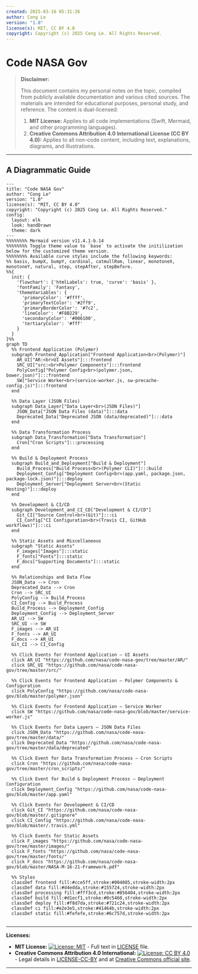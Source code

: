 ```yaml
---
created: 2025-03-16 05:31:26
author: Cong Le
version: "1.0"
license(s): MIT, CC BY 4.0
copyright: Copyright (c) 2025 Cong Le. All Rights Reserved.
---
```




# Code NASA Gov
> **Disclaimer:**
>
> This document contains my personal notes on the topic,
> compiled from publicly available documentation and various cited sources.
> The materials are intended for educational purposes, personal study, and reference.
> The content is dual-licensed:
> 1. **MIT License:** Applies to all code implementations (Swift, Mermaid, and other programming languages).
> 2. **Creative Commons Attribution 4.0 International License (CC BY 4.0):** Applies to all non-code content, including text, explanations, diagrams, and illustrations.
---


## A Diagrammatic Guide 


```mermaid
---
title: "Code NASA Gov"
author: "Cong Le"
version: "1.0"
license(s): "MIT, CC BY 4.0"
copyright: "Copyright (c) 2025 Cong Le. All Rights Reserved."
config:
  layout: elk
  look: handDrawn
  theme: dark
---
%%%%%%%% Mermaid version v11.4.1-b.14
%%%%%%%% Toggle theme value to `base` to activate the initilization below for the customized theme version.
%%%%%%%% Available curve styles include the following keywords:
%% basis, bumpX, bumpY, cardinal, catmullRom, linear, monotoneX, monotoneY, natural, step, stepAfter, stepBefore.
%%{
  init: {
    'flowchart': {'htmlLabels': true, 'curve': 'basis' },
    'fontFamily': 'Fantasy',
    'themeVariables': {
      'primaryColor': '#ffff',
      'primaryTextColor': '#2ff9',
      'primaryBorderColor': '#7c2',
      'lineColor': '#F8B229',
      'secondaryColor': '#006100',
      'tertiaryColor': '#fff'
    }
  }
}%%
graph TD
  %% Frontend Application (Polymer)
  subgraph Frontend_Application["Frontend Application<br>(Polymer)"]
    AR_UI["AR:<br>UI Assets"]:::frontend
    SRC_UI["src:<br>Polymer Components"]:::frontend
    PolyConfig["Polymer Config<br>(polymer.json, bower.json)"]:::frontend
    SW["Service Worker<br>(service-worker.js, sw-precache-config.js)"]:::frontend
  end

  %% Data Layer (JSON Files)
  subgraph Data_Layer["Data Layer<br>(JSON Files)"]
    JSON_Data["JSON Data Files (data)"]:::data
    Deprecated_Data["Deprecated JSON (data/deprecated)"]:::data
  end

  %% Data Transformation Process
  subgraph Data_Transformation["Data Transformation"]
    Cron["Cron Scripts"]:::processing
  end

  %% Build & Deployment Process
  subgraph Build_and_Deployment["Build & Deployment"]
    Build_Process["Build Process<br>(Polymer CLI)"]:::build
    Deployment_Config["Deployment Config<br>(app.yaml, package.json, package-lock.json)"]:::deploy
    Deployment_Server["Deployment Server<br>(Static Hosting)"]:::deploy
  end

  %% Development & CI/CD
  subgraph Development_and_CI_CD["Development & CI/CD"]
    Git_CI["Source Control<br>(Git)"]:::ci
    CI_Config["CI Configuration<br>(Travis CI, GitHub workflows)"]:::ci
  end

  %% Static Assets and Miscellaneous
  subgraph "Static Assets"
    F_images["Images"]:::static
    F_fonts["Fonts"]:::static
    F_docs["Supporting Documents"]:::static
  end

  %% Relationships and Data Flow
  JSON_Data --> Cron
  Deprecated_Data --> Cron
  Cron --> SRC_UI
  PolyConfig --> Build_Process
  CI_Config --> Build_Process
  Build_Process --> Deployment_Config
  Deployment_Config --> Deployment_Server
  AR_UI --> SW
  SRC_UI --> SW
  F_images --> AR_UI
  F_fonts --> AR_UI
  F_docs --> AR_UI
  Git_CI --> CI_Config

  %% Click Events for Frontend Application – UI Assets
  click AR_UI "https://github.com/nasa/code-nasa-gov/tree/master/AR/"
  click SRC_UI "https://github.com/nasa/code-nasa-gov/tree/master/src/"

  %% Click Events for Frontend Application – Polymer Components & Configuration
  click PolyConfig "https://github.com/nasa/code-nasa-gov/blob/master/polymer.json"

  %% Click Events for Frontend Application – Service Worker
  click SW "https://github.com/nasa/code-nasa-gov/blob/master/service-worker.js"

  %% Click Events for Data Layers – JSON Data Files
  click JSON_Data "https://github.com/nasa/code-nasa-gov/tree/master/data/"
  click Deprecated_Data "https://github.com/nasa/code-nasa-gov/tree/master/data/deprecated"

  %% Click Event for Data Transformation Process – Cron Scripts
  click Cron "https://github.com/nasa/code-nasa-gov/tree/master/cron_scripts/"

  %% Click Event for Build & Deployment Process – Deployment Configuration
  click Deployment_Config "https://github.com/nasa/code-nasa-gov/blob/master/app.yaml"

  %% Click Events for Development & CI/CD
  click Git_CI "https://github.com/nasa/code-nasa-gov/blob/master/.gitignore"
  click CI_Config "https://github.com/nasa/code-nasa-gov/blob/master/.travis.yml"

  %% Click Events for Static Assets
  click F_images "https://github.com/nasa/code-nasa-gov/tree/master/images/"
  click F_fonts "https://github.com/nasa/code-nasa-gov/tree/master/fonts/"
  click F_docs "https://github.com/nasa/code-nasa-gov/blob/master/NASA-M-16-21-Framework.pdf"

  %% Styles
  classDef frontend fill:#cce5ff,stroke:#004085,stroke-width:2px
  classDef data fill:#d4edda,stroke:#155724,stroke-width:2px
  classDef processing fill:#fff3cd,stroke:#856404,stroke-width:2px
  classDef build fill:#d1ecf1,stroke:#0c5460,stroke-width:2px
  classDef deploy fill:#f8d7da,stroke:#721c24,stroke-width:2px
  classDef ci fill:#e2e3e5,stroke:#41464b,stroke-width:2px
  classDef static fill:#fefefe,stroke:#6c757d,stroke-width:2px


```





---
**Licenses:**

- **MIT License:**  [![License: MIT](https://img.shields.io/badge/License-MIT-yellow.svg)](LICENSE) - Full text in [LICENSE](LICENSE) file.
- **Creative Commons Attribution 4.0 International:** [![License: CC BY 4.0](https://licensebuttons.net/l/by/4.0/88x31.png)](LICENSE-CC-BY) - Legal details in [LICENSE-CC-BY](LICENSE-CC-BY) and at [Creative Commons official site](http://creativecommons.org/licenses/by/4.0/).

---